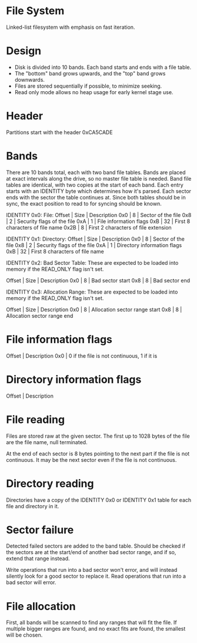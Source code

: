 # File System

Linked-list filesystem with emphasis on fast iteration.

# Design

- Disk is divided into 10 bands. Each band starts and ends with a file table.
- The "bottom" band grows upwards, and the "top" band grows downwards.
- Files are stored sequentially if possible, to minimize seeking.
- Read only mode allows no heap usage for early kernel stage use.

# Header
Partitions start with the header 0xCA5CADE

# Bands
There are 10 bands total, each with two band file tables.
Bands are placed at exact intervals along the drive, so no master file table is needed.
Band file tables are identical, with two copies at the start of each band.
Each entry starts with an IDENTITY byte which determines how it's parsed.
Each sector ends with the sector the table continues at. Since both tables should be in sync,
the exact position to read to for syncing should be known.

IDENTITY 0x0: File:
Offset | Size | Description
0x0    | 8    | Sector of the file 
0x8    | 2    | Security flags of the file
0xA    | 1    | File information flags
0xB    | 32   | First 8 characters of file name
0x2B   | 8    | First 2 characters of file extension

IDENTITY 0x1: Directory:
Offset | Size | Description
0x0    | 8    | Sector of the file
0x8    | 2    | Security flags of the file
0xA    | 1    | Directory information flags
0xB    | 32   | First 8 characters of file name

IDENTITY 0x2: Bad Sector Table:
These are expected to be loaded into memory if the READ_ONLY flag isn't set.

Offset | Size | Description
0x0    | 8    | Bad sector start
0x8    | 8    | Bad sector end

IDENTITY 0x3: Allocation Range:
These are expected to be loaded into memory if the READ_ONLY flag isn't set.

Offset | Size | Description
0x0    | 8    | Allocation sector range start
0x8    | 8    | Allocation sector range end

# File information flags
Offset | Description
0x0    | 0 if the file is not continuous, 1 if it is

# Directory information flags
Offset | Description

# File reading
Files are stored raw at the given sector. The first up to 1028 bytes of the file are the file name, null terminated.

At the end of each sector is 8 bytes pointing to the next part if the file is not continuous. It may
be the next sector even if the file is not continuous.

# Directory reading
Directories have a copy of the IDENTITY 0x0 or IDENTITY 0x1 table for each file and directory in it.

# Sector failure
Detected failed sectors are added to the band table. 
Should be checked if the sectors are at the start/end of another bad sector range, and if so, extend that range instead.

Write operations that run into a bad sector won't error, and will instead silently look for a good sector to replace it.
Read operations that run into a bad sector will error.

# File allocation
First, all bands will be scanned to find any ranges that will fit the file.
If multiple bigger ranges are found, and no exact fits are found, the smallest will be chosen.